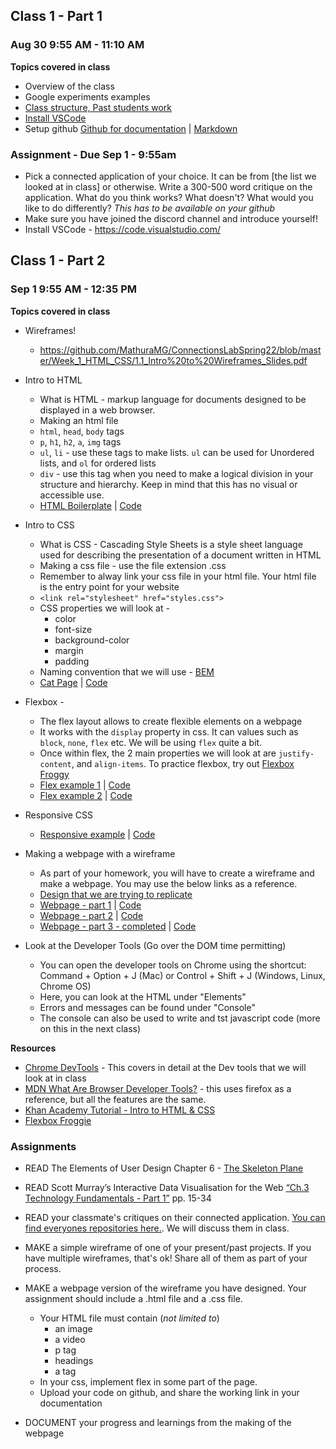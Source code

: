 ## Class 1 - Part 1
### Aug 30 9:55 AM - 11:10 AM

**Topics covered in class**
* Overview of the class 
* Google experiments examples
* [Class structure, Past students work](https://github.com/MathuraMG/ConnectionsLab-NYUAD/blob/master/syllabus.md)
* [Install VSCode](https://code.visualstudio.com/)
* Setup github [Github for documentation](https://github.com/MathuraMG/Resources/blob/main/Github-for-documentation.md) | [Markdown](https://markdown-it.github.io/)

### **Assignment - Due Sep 1 - 9:55am**
* Pick a connected application of your choice. It can be from [the list we looked at in class] or otherwise. Write a 300-500 word critique on the application. What do you think works? What doesn't? What would you like to do differently? *This has to be available on your github*
* Make sure you have joined the discord channel and introduce yourself!
* Install VSCode - https://code.visualstudio.com/

## Class 1 - Part 2
### Sep 1 9:55 AM - 12:35 PM

**Topics covered in class**
* Wireframes!
  * https://github.com/MathuraMG/ConnectionsLabSpring22/blob/master/Week_1_HTML_CSS/1.1_Intro%20to%20Wireframes_Slides.pdf

* Intro to HTML
  * What is HTML - markup language for documents designed to be displayed in a web browser.
  * Making an html file
  * `html`, `head`, `body` tags
  * `p`, `h1`, `h2`, `a`, `img` tags
  * `ul`, `li` - use these tags to make lists. `ul` can be used for Unordered lists, and `ol` for ordered lists
  * `div` - use this tag when you need to make a logical division in your structure and hierarchy. Keep in mind that this has no visual or accessible use.
  * [HTML Boilerplate](https://mathuramg.com/ConnectionsLabSpring22/Week_1_HTML_CSS/HTML_Boilerplate/) | [Code](https://github.com/MathuraMG/ConnectionsLabSpring22/tree/master/Week_1_HTML_CSS/HTML_Boilerplate)

* Intro to CSS
  * What is CSS - Cascading Style Sheets is a style sheet language used for describing the presentation of a document written in HTML
  * Making a css file - use the file extension .css
  * Remember to alway link your css file in your html file. Your html file is the entry point for your website
  * `<link rel="stylesheet" href="styles.css">`
  * CSS properties we will look at -
    * color
    * font-size
    * background-color
    * margin
    * padding
  * Naming convention that we will use - [BEM](http://getbem.com/naming/)
  * [Cat Page](https://mathuramg.com/ConnectionsLabSpring22/Week_1_HTML_CSS/Simple_Cat_Page/) | [Code](https://github.com/MathuraMG/ConnectionsLabSpring22/tree/master/Week_1_HTML_CSS/Simple_Cat_Page)

* Flexbox -
  * The flex layout allows to create flexible elements on a webpage
  * It works with the `display` property in css. It can values such as `block`, `none`, `flex` etc. We will be using `flex` quite a bit.
  * Once within flex, the 2 main properties we will look at are `justify-content`, and `align-items`. To practice flexbox, try out [Flexbox Froggy](https://flexboxfroggy.com/)
  * [Flex example 1](https://mathuramg.com/ConnectionsLabSpring22/Week_1_HTML_CSS/CSS_Layout_Flex_01/) | [Code](https://github.com/MathuraMG/ConnectionsLabSpring22/tree/master/Week_1_HTML_CSS/CSS_Layout_Flex_01)
  * [Flex example 2](https://mathuramg.com/ConnectionsLabSpring22/Week_1_HTML_CSS/CSS_Layout_Flex_02/) | [Code](https://github.com/MathuraMG/ConnectionsLabSpring22/tree/master/Week_1_HTML_CSS/CSS_Layout_Flex_02)
* Responsive CSS
  * [Responsive example](https://mathuramg.com/ConnectionsLabSpring22/Week_1_HTML_CSS/CSS_Layout_Fluid_Responsive/) | [Code](https://github.com/MathuraMG/ConnectionsLabSpring22/tree/master/Week_1_HTML_CSS/CSS_Layout_Fluid_Responsive)

* Making a webpage with a wireframe
  * As part of your homework, you will have to create a wireframe and make a webpage. You may use the below links as a reference.
  * [Design that we are trying to replicate](https://github.com/MathuraMG/ConnectionsLabSpring22/blob/master/Week_1_HTML_CSS/Show_A_Thing.pdf)
  * [Webpage - part 1](https://mathuramg.com/ConnectionsLabSpring22/Week_1_HTML_CSS/ShowAThing_1_HTML/) | [Code](https://github.com/MathuraMG/ConnectionsLabSpring22/tree/master/Week_1_HTML_CSS/ShowAThing_1_HTML)
  * [Webpage - part 2](https://mathuramg.com/ConnectionsLabSpring22/Week_1_HTML_CSS/ShowAThing_2_CSS/) | [Code](https://github.com/MathuraMG/ConnectionsLabSpring22/tree/master/Week_1_HTML_CSS/ShowAThing_2_CSS)
  * [Webpage - part 3 - completed](https://mathuramg.com/ConnectionsLabSpring22/Week_1_HTML_CSS/ShowAThing_3_Design_Complete/) | [Code](https://github.com/MathuraMG/ConnectionsLabSpring22/tree/master/Week_1_HTML_CSS/ShowAThing_3_Design_Complete)

* Look at the Developer Tools (Go over the DOM time permitting)
  * You can open the developer tools on Chrome using the shortcut: Command + Option + J (Mac) or Control + Shift + J (Windows, Linux, Chrome OS)
  * Here, you can look at the HTML under "Elements"
  * Errors and messages can be found under "Console"
  * The console can also be used to write and tst javascript code (more on this in the next class)

**Resources**
* [Chrome DevTools](https://developer.chrome.com/docs/devtools/) - This covers in detail at the Dev tools that we will look at in class
* [MDN What Are Browser Developer Tools?](https://developer.mozilla.org/en-US/docs/Learn/Common_questions/What_are_browser_developer_tools) - this uses firefox as a reference, but all the features are the same.
* [Khan Academy Tutorial - Intro to HTML & CSS](https://www.khanacademy.org/computing/computer-programming/html-css)
* [Flexbox Froggie](https://flexboxfroggy.com/)

### Assignments
* READ The Elements of User Design Chapter 6 - [The Skeleton Plane](https://learning-oreilly-com.proxy.library.nyu.edu/library/view/the-elements-of/9780321684486/ch07.html#ch06lev1sec1)
* READ Scott Murray’s Interactive Data Visualisation for the Web [“Ch.3 Technology Fundamentals - Part 1”](https://ebookcentral-proquest-com.proxy.library.nyu.edu/lib/nyulibrary-ebooks/reader.action?docID=4938502)  pp. 15-34
* READ your classmate's critiques on their connected application. [You can find everyones repositories here.](https://github.com/MathuraMG/ConnectionsLabSpring22/blob/master/studentRepos.md). We will discuss them in class.
* MAKE a simple wireframe of one of your present/past projects. If you have multiple wireframes, that's ok! Share all of them as part of your process.
* MAKE a webpage version  of  the wireframe you have designed. Your assignment should include a .html file and a .css file.
  * Your HTML file must contain (*not limited to*)
    * an image
    * a video
    * p tag
    * headings
    * a tag
  * In your css, implement flex in some part of the page.
  * Upload your code on github, and share the working link in your documentation

* DOCUMENT your progress and learnings from the making of the webpage
